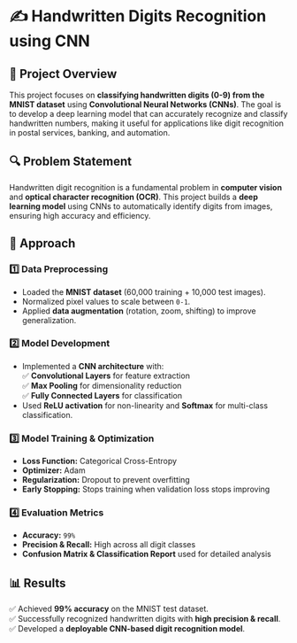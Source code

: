 # ✍️ Handwritten Digits Recognition using CNN  

## 📌 Project Overview  
This project focuses on **classifying handwritten digits (0-9) from the MNIST dataset** using **Convolutional Neural Networks (CNNs)**. The goal is to develop a deep learning model that can accurately recognize and classify handwritten numbers, making it useful for applications like digit recognition in postal services, banking, and automation.  

## 🔍 Problem Statement  
Handwritten digit recognition is a fundamental problem in **computer vision** and **optical character recognition (OCR)**. This project builds a **deep learning model** using CNNs to automatically identify digits from images, ensuring high accuracy and efficiency.  

## 🚀 Approach  

### 1️⃣ Data Preprocessing  
- Loaded the **MNIST dataset** (60,000 training + 10,000 test images).  
- Normalized pixel values to scale between `0-1`.  
- Applied **data augmentation** (rotation, zoom, shifting) to improve generalization.  

### 2️⃣ Model Development  
- Implemented a **CNN architecture** with:  
  ✅ **Convolutional Layers** for feature extraction  
  ✅ **Max Pooling** for dimensionality reduction  
  ✅ **Fully Connected Layers** for classification  
- Used **ReLU activation** for non-linearity and **Softmax** for multi-class classification.  

### 3️⃣ Model Training & Optimization  
- **Loss Function:** Categorical Cross-Entropy  
- **Optimizer:** Adam  
- **Regularization:** Dropout to prevent overfitting  
- **Early Stopping:** Stops training when validation loss stops improving  

### 4️⃣ Evaluation Metrics  
- **Accuracy:** `99%`  
- **Precision & Recall:** High across all digit classes  
- **Confusion Matrix & Classification Report** used for detailed analysis  

## 📊 Results  
✅ Achieved **99% accuracy** on the MNIST test dataset.  
✅ Successfully recognized handwritten digits with **high precision & recall**.  
✅ Developed a **deployable CNN-based digit recognition model**.  
